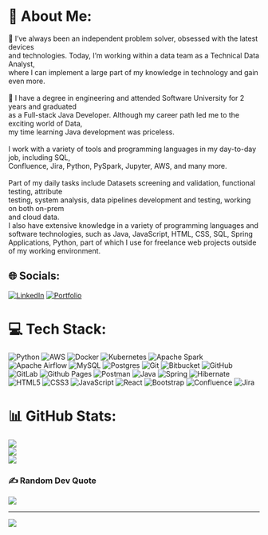 # 💫 About Me:
 🔭 I’ve always been an independent problem solver, obsessed with the latest devices <br>and technologies. Today, I’m working within a data team as a Technical Data Analyst, <br>where I can implement a large part of my knowledge in technology and gain even more. <br><br>🌱 I have a degree in engineering and attended Software University for 2 years and graduated <br>as a Full-stack Java Developer. Although my career path led me to the exciting world of Data, <br>my time learning Java development was priceless.<br><br>I work with a variety of tools and programming languages in my day-to-day job, including SQL, <br>Confluence, Jira, Python, PySpark, Jupyter, AWS, and many more.<br> <br>Part of my daily tasks include Datasets screening and validation, functional testing, attribute <br>testing, system analysis, data pipelines development and testing, working on both on-prem <br>and cloud data. <br>I also have extensive knowledge in a variety of programming languages and software technologies, such as Java, JavaScript, HTML, CSS, SQL, Spring Applications, Python, part of which I use for freelance web projects outside of my working environment.


## 🌐 Socials:
[![LinkedIn](https://img.shields.io/badge/LinkedIn-%230077B5.svg?logo=linkedin&logoColor=white)](https://linkedin.com/in/s-mihaylov)
[![Portfolio](https://img.shields.io/bacge/Website-smcodelab.com-orange?style=for-the-badge&logo=code)](https://smcodelab.com/)

# 💻 Tech Stack:
![Python](https://img.shields.io/badge/python-%2314354C.svg?style=for-the-badge&logo=python&logoColor=white) 
![AWS](https://img.shields.io/badge/AWS-%23FF9900.svg?style=for-the-badge&logo=amazon-aws&logoColor=white) 
![Docker](https://img.shields.io/badge/docker-%230db7ed.svg?style=for-the-badge&logo=docker&logoColor=white) 
![Kubernetes](https://img.shields.io/badge/kubernetes-%23326ce5.svg?style=for-the-badge&logo=kubernetes&logoColor=white) 
![Apache Spark](https://img.shields.io/badge/Apache%20Spark-E25A1C?style=for-the-badge&logo=apachespark&logoColor=white) 
![Apache Airflow](https://img.shields.io/badge/Apache%20Airflow-017CEE?style=for-the-badge&logo=Apache%20Airflow&logoColor=white) 
![MySQL](https://img.shields.io/badge/mysql-4479A1.svg?style=for-the-badge&logo=mysql&logoColor=white) 
![Postgres](https://img.shields.io/badge/postgres-%23316192.svg?style=for-the-badge&logo=postgresql&logoColor=white) 
![Git](https://img.shields.io/badge/git-%23F05033.svg?style=for-the-badge&logo=git&logoColor=white) 
![Bitbucket](https://img.shields.io/badge/bitbucket-%230047B3.svg?style=for-the-badge&logo=bitbucket&logoColor=white) 
![GitHub](https://img.shields.io/badge/github-%23121011.svg?style=for-the-badge&logo=github&logoColor=white) 
![GitLab](https://img.shields.io/badge/gitlab-%23181717.svg?style=for-the-badge&logo=gitlab&logoColor=white) 
![Github Pages](https://img.shields.io/badge/github%20pages-121013?style=for-the-badge&logo=github&logoColor=white) 
![Postman](https://img.shields.io/badge/Postman-FF6C37?style=for-the-badge&logo=postman&logoColor=white) 
![Java](https://img.shields.io/badge/java-%23ED8B00.svg?style=for-the-badge&logo=openjdk&logoColor=white) 
![Spring](https://img.shields.io/badge/spring-%236DB33F.svg?style=for-the-badge&logo=spring&logoColor=white) 
![Hibernate](https://img.shields.io/badge/Hibernate-59666C?style=for-the-badge&logo=Hibernate&logoColor=white) 
![HTML5](https://img.shields.io/badge/html5-%23E34F26.svg?style=for-the-badge&logo=html5&logoColor=white) 
![CSS3](https://img.shields.io/badge/css3-%231572B6.svg?style=for-the-badge&logo=css3&logoColor=white) 
![JavaScript](https://img.shields.io/badge/javascript-%23F7DF1E.svg?style=for-the-badge&logo=javascript&logoColor=black) 
![React](https://img.shields.io/badge/react-%2320232a.svg?style=for-the-badge&logo=react&logoColor=%2361DAFB) 
![Bootstrap](https://img.shields.io/badge/bootstrap-%238511FA.svg?style=for-the-badge&logo=bootstrap&logoColor=white) 
![Confluence](https://img.shields.io/badge/confluence-%23172BF4.svg?style=for-the-badge&logo=confluence&logoColor=white)
![Jira](https://img.shields.io/badge/jira-%230A0FFF.svg?style=for-the-badge&logo=jira&logoColor=white)

# 📊 GitHub Stats:
![](https://github-readme-stats.vercel.app/api?username=mihaylov-simeon&theme=dark&hide_border=false&include_all_commits=false&count_private=true)<br/>
![](https://github-readme-streak-stats.herokuapp.com/?user=mihaylov-simeon&theme=dark&hide_border=false)<br/>
![](https://github-readme-stats.vercel.app/api/top-langs/?username=mihaylov-simeon&theme=dark&hide_border=false&include_all_commits=false&count_private=true&layout=compact)

### ✍️ Random Dev Quote
![](https://quotes-github-readme.vercel.app/api?type=vetical&theme=radical)

---
[![](https://visitcount.itsvg.in/api?id=mihaylov-simeon&icon=2&color=3)](https://visitcount.itsvg.in)

<!-- Proudly created with GPRM ( https://gprm.itsvg.in ) -->

